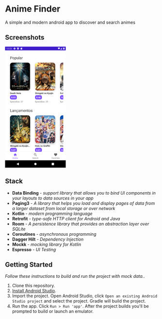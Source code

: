 # Anime Finder
A simple and modern android app to discover and search animes

## Screenshots
<img src="/screenshots/screenshot1.png" width="200">

## Stack
- **Data Binding** - _support library that allows you to bind UI components in your layouts to data sources in your app_
- **Paging3** - _A library that helps you load and display pages of data from a larger dataset from local storage or over network_
- **Kotlin** - _modern programming language_
- **Retrofit** - _type-safe HTTP client for Android and Java_
- **Room** - _A persistence library that provides an abstraction layer over SQLite_
- **Coroutines** - _asynchronous programming_
- **Dagger Hilt** - _Dependency Injection_
- **Mockk** - _mocking library for Kotlin_
- **Espresso** - _UI Testing_

## Getting Started

_Follow these instructions to build and run the project with mock data.._

1. Clone this repository.
2. [Install Android Studio](https://developer.android.com/sdk/index.html).
3. Import the project. Open Android Studio, click `Open an existing Android
   Studio project` and select the project. Gradle will build the project.
4. Run the app. Click `Run > Run 'app'`. After the project builds you'll be
   prompted to build or launch an emulator.
